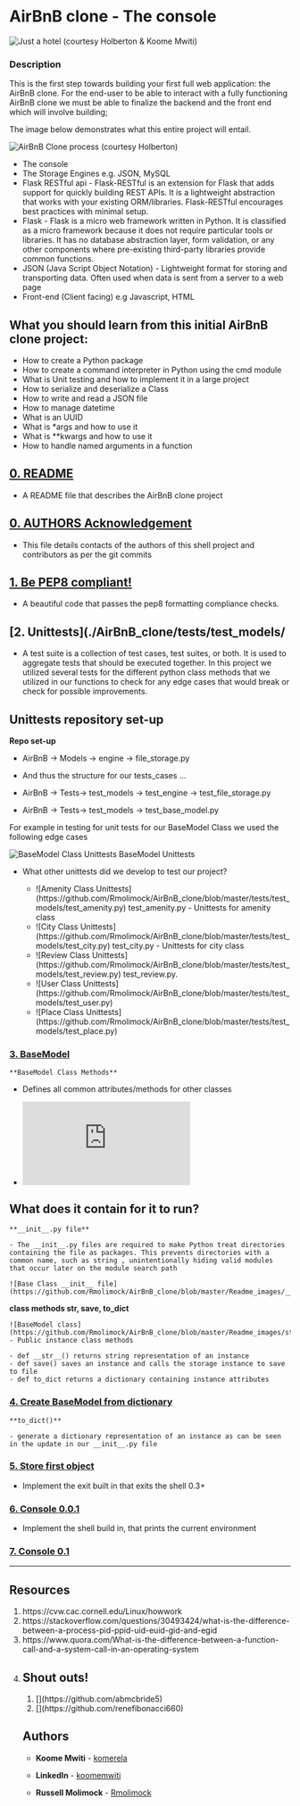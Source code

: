 # AirBnB clone - The console

![Just a hotel (courtesy Holberton & Koome Mwiti)](https://github.com/Rmolimock/AirBnB_clone/blob/master/Readme_images/Screen%20Shot%202019-07-04%20at%205.24.23%20PM.png)

### Description
This is the first step towards building your first full web application: the AirBnB clone. For the end-user to be able to interact with a fully functioning AirBnB clone we must be able to finalize the backend and the front end which will involve building;

The image below demonstrates what this entire project will entail.

![AirBnB Clone process (courtesy Holberton)](https://github.com/Rmolimock/AirBnB_clone/blob/master/Readme_images/AirBnB%20Clone%20process.png)

* The console
* The Storage Engines e.g. JSON, MySQL
* Flask RESTful api - Flask-RESTful is an extension for Flask that adds support for quickly building REST APIs. It is a lightweight abstraction that works with your existing ORM/libraries. Flask-RESTful encourages best practices with minimal setup. 
* Flask - Flask is a micro web framework written in Python. It is classified as a micro framework because it does not require particular tools or libraries. It has no database abstraction layer, form validation, or any other components where pre-existing third-party libraries provide common functions.
* JSON (Java Script Object Notation) - Lightweight format for storing and transporting data. Often used when data is sent from a server to a web page
* Front-end (Client facing) e.g Javascript, HTML 


## What you should learn from this initial AirBnB clone project:

<ul>
<li>How to create a Python package</li>
<li>How to create a command interpreter in Python using the cmd module</li>
<li>What is Unit testing and how to implement it in a large project</li>
<li>How to serialize and deserialize a Class</li>
<li>How to write and read a JSON file</li>
<li>How to manage datetime</li>
<li>What is an UUID</li>
<li>What is *args and how to use it</li>
<li>What is **kwargs and how to use it</li>
<li>How to handle named arguments in a function</li>
</ul>




## [0. README](./README.md)

* A README file that describes the AirBnB clone project

## [0. AUTHORS Acknowledgement](./AUTHORS)

* This file details contacts of the authors of this shell project and contributors as per the git commits

## [1. Be PEP8 compliant!](./AirBnB_clone/)

* A beautiful code that passes the pep8 formatting compliance checks.

## [2. Unittests](./AirBnB_clone/tests/test_models/

* A test suite is a collection of test cases, test suites, or both. It is used to aggregate tests that should be executed together. In this project we utilized several tests for the different python class methods that we utilized in our functions to check for any edge cases that would break or check for possible improvements.

## Unittests repository set-up

**Repo set-up**

- AirBnB -> Models -> engine -> file_storage.py

* And thus the structure for our tests_cases …

- AirBnB -> Tests-> test_models -> test_engine -> test_file_storage.py

- AirBnB -> Tests-> test_models -> test_base_model.py


For example in testing for unit tests for our BaseModel Class we used the following edge cases

![BaseModel Class Unittests](https://github.com/Rmolimock/AirBnB_clone/blob/master/Readme_images/unittest_image.png) BaseModel Unittests

<ul>
<li> What other unittests did we develop to test our project? </li>
<ul>
<li> ![Amenity Class Unittests](https://github.com/Rmolimock/AirBnB_clone/blob/master/tests/test_models/test_amenity.py) test_amenity.py - Unittests for amenity class </li>
<li> ![City Class Unittests](https://github.com/Rmolimock/AirBnB_clone/blob/master/tests/test_models/test_city.py) test_city.py - Unittests for city class </li>
<li> ![Review Class Unittests](https://github.com/Rmolimock/AirBnB_clone/blob/master/tests/test_models/test_review.py) test_review.py. </li>
<li> ![User Class Unittests](https://github.com/Rmolimock/AirBnB_clone/blob/master/tests/test_models/test_user.py) </li>
<li> ![Place Class Unittests](https://github.com/Rmolimock/AirBnB_clone/blob/master/tests/test_models/test_place.py) </li>
</ul>
</ul>

### [3. BaseModel ](./AirBnB_clone)

    **BaseModel Class Methods**

- Defines all common attributes/methods for other classes

- ![Base class](https://github.com/Rmolimock/AirBnB_clone/blob/master/models/base_model.py)

## What does it contain for it to run?

    **__init__.py file**
	
	- The __init__.py files are required to make Python treat directories containing the file as packages. This prevents directories with a common name, such as string , unintentionally hiding valid modules that occur later on the module search path

	![Base Class __init__ file](https://github.com/Rmolimock/AirBnB_clone/blob/master/Readme_images/__init__%20example.png)

   **class methods str, save, to_dict**

	![BaseModel class](https://github.com/Rmolimock/AirBnB_clone/blob/master/Readme_images/str%20save%20dict%20classes.png) - Public instance class methods

	- def __str__() returns string representation of an instance
	- def save() saves an instance and calls the storage instance to save to file
	- def to_dict returns a dictionary containing instance attributes


### [4. Create BaseModel from dictionary](./AirBnB_clone)

	**to_dict()**

	- generate a dictionary representation of an instance as can be seen in the update in our __init__.py file

### [5. Store first object](./AirBnB_clone)

* Implement the exit built in that exits the shell 0.3+

### [6. Console 0.0.1](./AirBnB_clonel)

* Implement the shell build in, that prints the current environment

### [7. Console 0.1](./AirBnB_clone)


---

## Resources
<ol>
<li>https://cvw.cac.cornell.edu/Linux/howwork</li>
<li>https://stackoverflow.com/questions/30493424/what-is-the-difference-between-a-process-pid-ppid-uid-euid-gid-and-egid</li>
<li>https://www.quora.com/What-is-the-difference-between-a-function-call-and-a-system-call-in-an-operating-system</li>
<li>

## Shout outs!
<ol>
<li>[](https://github.com/abmcbride5)</li>
<li>[](https://github.com/renefibonacci660)</li>
</ol>

## Authors
* **Koome Mwiti** - [komerela](https://github.com/komerela)
* **LinkedIn** - [koomemwiti](www.linkedin.com/in/koomemwiti)

* **Russell Molimock** - [Rmolimock](https://github.com/Rmolimock)

